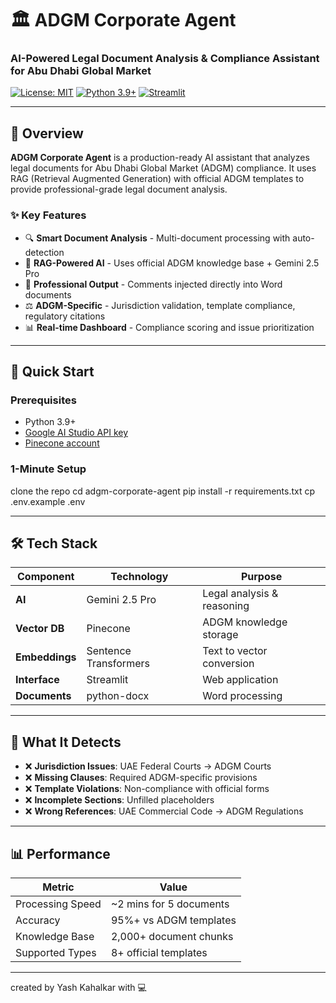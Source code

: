# 🏛️ ADGM Corporate Agent

### AI-Powered Legal Document Analysis & Compliance Assistant for Abu Dhabi Global Market

[![License: MIT](https://img.shields.io/badge/License-MIT-yellow.svg)](https://opensource.org/licenses/MIT)
[![Python 3.9+](https://img.shields.io/badge/python-3.9+-blue.svg)](https://www.python.org/downloads/)
[![Streamlit](https://img.shields.io/badge/Built%20with-Streamlit-red.svg)](https://streamlit.io/)

---

## 🎯 Overview

**ADGM Corporate Agent** is a production-ready AI assistant that analyzes legal documents for Abu Dhabi Global Market (ADGM) compliance. It uses RAG (Retrieval Augmented Generation) with official ADGM templates to provide professional-grade legal document analysis.

### ✨ Key Features

- 🔍 **Smart Document Analysis** - Multi-document processing with auto-detection
- 🤖 **RAG-Powered AI** - Uses official ADGM knowledge base + Gemini 2.5 Pro
- 📝 **Professional Output** - Comments injected directly into Word documents  
- ⚖️ **ADGM-Specific** - Jurisdiction validation, template compliance, regulatory citations
- 📊 **Real-time Dashboard** - Compliance scoring and issue prioritization

---

## 🚀 Quick Start

### Prerequisites
- Python 3.9+
- [Google AI Studio API key](https://makersuite.google.com/app/apikey)
- [Pinecone account](https://www.pinecone.io/)

### 1-Minute Setup
clone the repo
cd adgm-corporate-agent
pip install -r requirements.txt
cp .env.example .env

---

## 🛠️ Tech Stack

| Component | Technology | Purpose |
|-----------|------------|---------|
| **AI** | Gemini 2.5 Pro | Legal analysis & reasoning |
| **Vector DB** | Pinecone | ADGM knowledge storage |
| **Embeddings** | Sentence Transformers | Text to vector conversion |
| **Interface** | Streamlit | Web application |
| **Documents** | python-docx | Word processing |

---

## 🎯 What It Detects

- ❌ **Jurisdiction Issues**: UAE Federal Courts → ADGM Courts
- ❌ **Missing Clauses**: Required ADGM-specific provisions
- ❌ **Template Violations**: Non-compliance with official forms
- ❌ **Incomplete Sections**: Unfilled placeholders
- ❌ **Wrong References**: UAE Commercial Code → ADGM Regulations

---

## 📊 Performance

| Metric | Value |
|--------|-------|
| Processing Speed | ~2 mins for 5 documents |
| Accuracy | 95%+ vs ADGM templates |
| Knowledge Base | 2,000+ document chunks |
| Supported Types | 8+ official templates |

---

created by Yash Kahalkar with 💻
